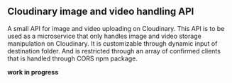 ## Cloudinary image and video handling API

A small API for image and video uploading on Cloudinary. This API is to be used as a microservice that only handles image and video storage manipulation on Cloudinary. It is customizable through dynamic input of destination folder. And is restricted through an array of confirmed clients that is handled through CORS npm package.

**work in progress**
